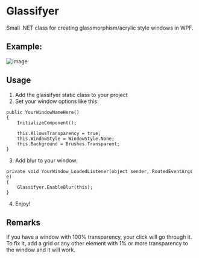 # Glassifyer
Small .NET class for creating glassmorphism/acrylic style windows in WPF.

## Example:


![image](https://github.com/user-attachments/assets/b54f05df-ecc6-40a4-aca8-e1693a894a5a)

## Usage
1. Add the glassifyer static class to your project
2. Set your window options like this:
```
public YourWindowNameHere()
{
    InitializeComponent();

    this.AllowsTransparency = true;
    this.WindowStyle = WindowStyle.None;
    this.Background = Brushes.Transparent;
}
```
3. Add blur to your window:
```
private void YourWindow_LoadedListener(object sender, RoutedEventArgs e)
{
    Glassifyer.EnableBlur(this);
}
```
4. Enjoy!

## Remarks
If you have a window with 100% transparency, your click will go through it. To fix it, add a grid or any other element with 1% or more transparency to the window and it will work.
